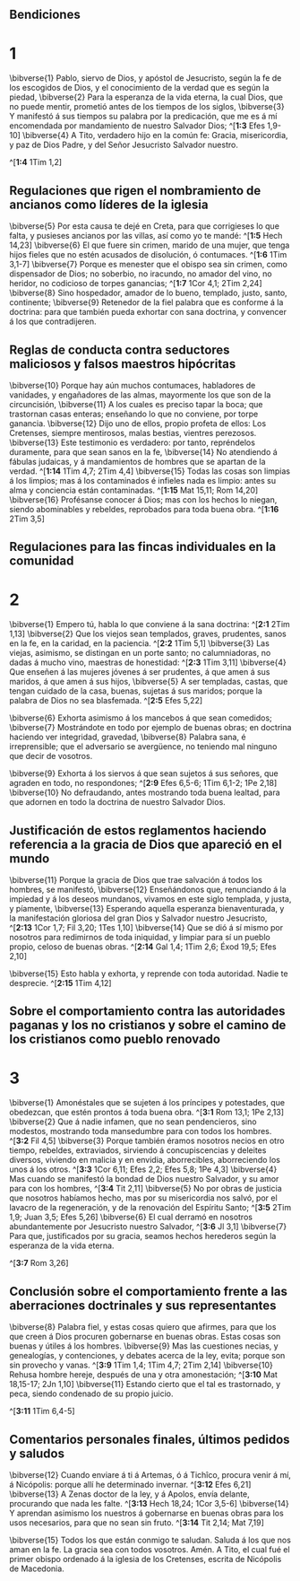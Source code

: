 ## Bendiciones
# 1 
\bibverse{1} Pablo, siervo de Dios, y apóstol de Jesucristo, según la fe de los escogidos de Dios, y el conocimiento de la verdad que es según la piedad, \bibverse{2} Para la esperanza de la vida eterna, la cual Dios, que no puede mentir, prometió antes de los tiempos de los siglos, \bibverse{3} Y manifestó á sus tiempos su palabra por la predicación, que me es á mí encomendada por mandamiento de nuestro Salvador Dios; ^[**1:3** Efes 1,9-10] \bibverse{4} A Tito, verdadero hijo en la común fe: Gracia, misericordia, y paz de Dios Padre, y del Señor Jesucristo Salvador nuestro. 

^[**1:4** 1Tim 1,2] 
 

## Regulaciones que rigen el nombramiento de ancianos como líderes de la iglesia
\bibverse{5} Por esta causa te dejé en Creta, para que corrigieses lo que falta, y pusieses ancianos por las villas, así como yo te mandé: ^[**1:5** Hech 14,23] \bibverse{6} El que fuere sin crimen, marido de una mujer, que tenga hijos fieles que no estén acusados de disolución, ó contumaces. ^[**1:6** 1Tim 3,1-7] \bibverse{7} Porque es menester que el obispo sea sin crimen, como dispensador de Dios; no soberbio, no iracundo, no amador del vino, no heridor, no codicioso de torpes ganancias; ^[**1:7** 1Cor 4,1; 2Tim 2,24] \bibverse{8} Sino hospedador, amador de lo bueno, templado, justo, santo, continente; \bibverse{9} Retenedor de la fiel palabra que es conforme á la doctrina: para que también pueda exhortar con sana doctrina, y convencer á los que contradijeren. 


  

## Reglas de conducta contra seductores maliciosos y falsos maestros hipócritas
\bibverse{10} Porque hay aún muchos contumaces, habladores de vanidades, y engañadores de las almas, mayormente los que son de la circuncisión, \bibverse{11} A los cuales es preciso tapar la boca; que trastornan casas enteras; enseñando lo que no conviene, por torpe ganancia. \bibverse{12} Dijo uno de ellos, propio profeta de ellos: Los Cretenses, siempre mentirosos, malas bestias, vientres perezosos. \bibverse{13} Este testimonio es verdadero: por tanto, repréndelos duramente, para que sean sanos en la fe, \bibverse{14} No atendiendo á fábulas judaicas, y á mandamientos de hombres que se apartan de la verdad. ^[**1:14** 1Tim 4,7; 2Tim 4,4] \bibverse{15} Todas las cosas son limpias á los limpios; mas á los contaminados é infieles nada es limpio: antes su alma y conciencia están contaminadas. ^[**1:15** Mat 15,11; Rom 14,20] \bibverse{16} Profésanse conocer á Dios; mas con los hechos lo niegan, siendo abominables y rebeldes, reprobados para toda buena obra. ^[**1:16** 2Tim 3,5] 
   

## Regulaciones para las fincas individuales en la comunidad
# 2 
\bibverse{1} Empero tú, habla lo que conviene á la sana doctrina: ^[**2:1** 2Tim 1,13] \bibverse{2} Que los viejos sean templados, graves, prudentes, sanos en la fe, en la caridad, en la paciencia. ^[**2:2** 1Tim 5,1] \bibverse{3} Las viejas, asimismo, se distingan en un porte santo; no calumniadoras, no dadas á mucho vino, maestras de honestidad: ^[**2:3** 1Tim 3,11] \bibverse{4} Que enseñen á las mujeres jóvenes á ser prudentes, á que amen á sus maridos, á que amen á sus hijos, \bibverse{5} A ser templadas, castas, que tengan cuidado de la casa, buenas, sujetas á sus maridos; porque la palabra de Dios no sea blasfemada. 
^[**2:5** Efes 5,22] 
   

\bibverse{6} Exhorta asimismo á los mancebos á que sean comedidos; \bibverse{7} Mostrándote en todo por ejemplo de buenas obras; en doctrina haciendo ver integridad, gravedad, \bibverse{8} Palabra sana, é irreprensible; que el adversario se avergüence, no teniendo mal ninguno que decir de vosotros. 


\bibverse{9} Exhorta á los siervos á que sean sujetos á sus señores, que agraden en todo, no respondones; ^[**2:9** Efes 6,5-6; 1Tim 6,1-2; 1Pe 2,18] \bibverse{10} No defraudando, antes mostrando toda buena lealtad, para que adornen en todo la doctrina de nuestro Salvador Dios. 




## Justificación de estos reglamentos haciendo referencia a la gracia de Dios que apareció en el mundo
\bibverse{11} Porque la gracia de Dios que trae salvación á todos los hombres, se manifestó, \bibverse{12} Enseñándonos que, renunciando á la impiedad y á los deseos mundanos, vivamos en este siglo templada, y justa, y píamente, \bibverse{13} Esperando aquella esperanza bienaventurada, y la manifestación gloriosa del gran Dios y Salvador nuestro Jesucristo, ^[**2:13** 1Cor 1,7; Fil 3,20; 1Tes 1,10] \bibverse{14} Que se dió á sí mismo por nosotros para redimirnos de toda iniquidad, y limpiar para sí un pueblo propio, celoso de buenas obras. 
^[**2:14** Gal 1,4; 1Tim 2,6; Éxod 19,5; Efes 2,10] 
 

\bibverse{15} Esto habla y exhorta, y reprende con toda autoridad. Nadie te desprecie. ^[**2:15** 1Tim 4,12] 
 

## Sobre el comportamiento contra las autoridades paganas y los no cristianos y sobre el camino de los cristianos como pueblo renovado
# 3 
\bibverse{1} Amonéstales que se sujeten á los príncipes y potestades, que obedezcan, que estén prontos á toda buena obra. ^[**3:1** Rom 13,1; 1Pe 2,13] \bibverse{2} Que á nadie infamen, que no sean pendencieros, sino modestos, mostrando toda mansedumbre para con todos los hombres. ^[**3:2** Fil 4,5] \bibverse{3} Porque también éramos nosotros necios en otro tiempo, rebeldes, extraviados, sirviendo á concupiscencias y deleites diversos, viviendo en malicia y en envidia, aborrecibles, aborreciendo los unos á los otros. ^[**3:3** 1Cor 6,11; Efes 2,2; Efes 5,8; 1Pe 4,3] \bibverse{4} Mas cuando se manifestó la bondad de Dios nuestro Salvador, y su amor para con los hombres, ^[**3:4** Tit 2,11] \bibverse{5} No por obras de justicia que nosotros habíamos hecho, mas por su misericordia nos salvó, por el lavacro de la regeneración, y de la renovación del Espíritu Santo; ^[**3:5** 2Tim 1,9; Juan 3,5; Efes 5,26] \bibverse{6} El cual derramó en nosotros abundantemente por Jesucristo nuestro Salvador, ^[**3:6** Jl 3,1] \bibverse{7} Para que, justificados por su gracia, seamos hechos herederos según la esperanza de la vida eterna. 

^[**3:7** Rom 3,26] 
      

## Conclusión sobre el comportamiento frente a las aberraciones doctrinales y sus representantes
\bibverse{8} Palabra fiel, y estas cosas quiero que afirmes, para que los que creen á Dios procuren gobernarse en buenas obras. Estas cosas son buenas y útiles á los hombres. \bibverse{9} Mas las cuestiones necias, y genealogías, y contenciones, y debates acerca de la ley, evita; porque son sin provecho y vanas. ^[**3:9** 1Tim 1,4; 1Tim 4,7; 2Tim 2,14] \bibverse{10} Rehusa hombre hereje, después de una y otra amonestación; ^[**3:10** Mat 18,15-17; 2Jn 1,10] \bibverse{11} Estando cierto que el tal es trastornado, y peca, siendo condenado de su propio juicio. 

^[**3:11** 1Tim 6,4-5] 
  

## Comentarios personales finales, últimos pedidos y saludos
\bibverse{12} Cuando enviare á ti á Artemas, ó á Tichîco, procura venir á mí, á Nicópolis: porque allí he determinado invernar. ^[**3:12** Efes 6,21] \bibverse{13} A Zenas doctor de la ley, y á Apolos, envía delante, procurando que nada les falte. ^[**3:13** Hech 18,24; 1Cor 3,5-6] \bibverse{14} Y aprendan asimismo los nuestros á gobernarse en buenas obras para los usos necesarios, para que no sean sin fruto. 
^[**3:14** Tit 2,14; Mat 7,19] 
  

\bibverse{15} Todos los que están conmigo te saludan. Saluda á los que nos aman en la fe. La gracia sea con todos vosotros. Amén. A Tito, el cual fué el primer obispo ordenado á la iglesia de los Cretenses, escrita de Nicópolis de Macedonia. 